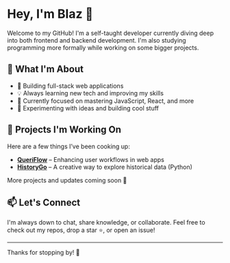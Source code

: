 # Hey, I'm Blaz 👋

Welcome to my GitHub! I'm a self-taught developer currently diving deep into both frontend and backend development. I'm also studying programming more formally while working on some bigger projects.

## 🚀 What I'm About

- 🔧 Building full-stack web applications
- 💡 Always learning new tech and improving my skills
- 🧠 Currently focused on mastering JavaScript, React, and more
- 🧪 Experimenting with ideas and building cool stuff

## 🔨 Projects I'm Working On

Here are a few things I’ve been cooking up:

- **[**QueriFlow**](https://github.com/sharky-2/QueriFlow)** – Enhancing user workflows in web apps
- **[**HistoryGo**](https://github.com/sharky-2/HistoryGo)** – A creative way to explore historical data (Python)

More projects and updates coming soon 👀


## 📫 Let's Connect

I'm always down to chat, share knowledge, or collaborate. Feel free to check out my repos, drop a star ⭐, or open an issue!

---

Thanks for stopping by! 🙌
